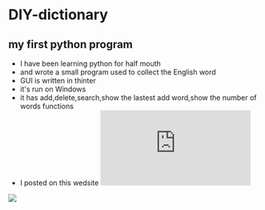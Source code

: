 # DIY-dictionary
## my first python program
- I have been learning python for half mouth
- and wrote a small program used to collect the English word
- GUI is written in thinter
- it's run on Windows
- it has add,delete,search,show the lastest add word,show the number of words functions
- I posted on this wedsite
![](http://bbs.fishc.com/forum.php?mod=viewthread&tid=72916&page=1&extra=#pid2591605)

![](http://a1.qpic.cn/psb?/V13myjbk30ecui/M14HRCHdV4GdFmjjNF5tkKhj6SeDMc7v1nzOu5XOZqk!/b/dAsBAAAAAAAA&bo=LQGHAQAAAAAFB44!&rf=viewer_4)

